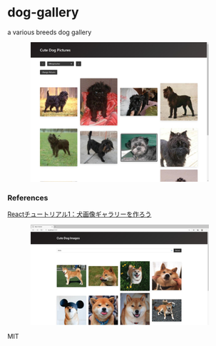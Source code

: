 # dog-gallery
a various breeds dog gallery

<div align="center"><img src="./docs/img/page_image.jpg" width="400"/></div>

### References

[Reactチュートリアル1：犬画像ギャラリーを作ろう](https://zenn.dev/likr/articles/6be53ca64f29aa035f07)
<div align="center"><img src="./docs/img/ref_page_image.jpg" width="400"/></div>

MIT
